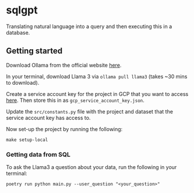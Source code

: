 # sqlgpt
Translating natural language into a query and then executing this in a database.

## Getting started
Download Ollama from the official website [here](https://ollama.com/download).

In your terminal, download Llama 3 via `ollama pull llama3` (takes ~30 mins to download).

Create a service account key for the project in GCP that you want to access [here](https://cloud.google.com/iam/docs/keys-create-delete). Then store this in as `gcp_service_account_key.json`.

Update the `src/constants.py` file with the project and dataset that the service account key has access to.

Now set-up the project by running the following:
```commandline
make setup-local
```

### Getting data from SQL
To ask the Llama3 a question about your data, run the following in your terminal:
```commandline
poetry run python main.py --user_question "<your_question>"
```
